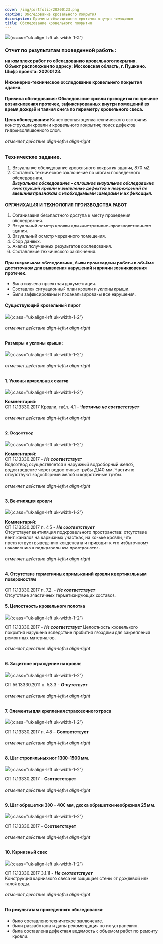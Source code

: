 ```yaml
---
cover: /img/portfolio/20200123.png
caption: Обследование кровельного покрытия
description: Причины обследования протечка внутри помещения
title: Обследование кровельного покрытия
---
```


![](/img/portfolio/20200123/20200123.1.png){:class="uk-align-left uk-width-1-2"}

 

### **Отчет по результатам проведенной работы:**
**на комплекс работ по обследованию кровельного покрытия.  
Объект расположен по адресу: Московская область, г. Пушкино.  
Шифр проекта: 20200123.**	

#### **Инженерно-техническое обследование кровельного покрытия здания.**
#### **Причина обследования:** Обследование кровли проводится по причине возникновения протечек, зафиксированных внутри помещений во время дождей и таяния снега по периметру кровельного свеса.  
**Цель обследования:** Качественная оценка технического состояния конструкции кровли и кровельного покрытия; поиск дефектов гидроизоляционного слоя.
###### отменяет действие align-left и align-right


### **Техническое задание.**
1.	Визуальное обследование кровельного покрытия здания, 870 м2.  
2.	Составить техническое заключение по итогам проведенного обследования.  
***Визуальное обследование – сплошное визуальное обследование конструкций кровли и выявление дефектов и повреждений по внешним признакам с необходимыми замерами и их фиксация.***

#### **ОРГАНИХАЦИЯ И ТЕХНОЛОГИЯ ПРОИЗВОДСТВА РАБОТ**
1.	Организация безопастного доступа к месту проведения обследования.  
2.	Визуальный осмотр кровли административно-производственного здания.   
3.	Визуальный осмотр чердачного помещения.  
4.	Сбор данных.  
5.	Анализ полученных результатов обследования.  
6.	Составление технического заключения.  

#### **При визуальном обследовании, были произведены работы в объёме достаточном для выявления нарушений и причин возникновения протечек.**
- Была изучена проектная документация.  
- Составлен ситуационный план кровли и уклоны крыши.  
- Были зафиксированы и проанализированы все нарушения.  

#### **Существующий кровельный пирог:**
![](/img/portfolio/20200123/20200123.2.jpg){:class="uk-align-left uk-width-1-2"}

 
###### отменяет действие align-left и align-right

#### **Размеры и уклоны крыши:**

![](/img/portfolio/20200123/20200123.3.jpg){:class="uk-align-left uk-width-1-2"}

 
###### отменяет действие align-left и align-right

#### **1. Уклоны кровельных скатов** 
![](/img/portfolio/20200123/20200123.4.jpg){:class="uk-align-left uk-width-1-2"}

 
**Комментарий:**   
СП 17.13330.2017 Кровли, табл. 4.1 - ***Частично не соответствует***
###### отменяет действие align-left и align-right

#### **2. Водоотвод**
![](/img/portfolio/20200123/20200123.5.png){:class="uk-align-left uk-width-1-2"}

 
**Комментарий:**   
СП 17.13330.2017 - ***Не соответствует***  
Водоотвод осуществляется в наружный водосборный желоб, водоотведение через водосточные трубы Д140 мм. Частично отсутствуют водосборный желоб и водосточные трубы.
###### отменяет действие align-left и align-right

#### **3. Вентиляция кровли**
![](/img/portfolio/20200123/20200123.6.png){:class="uk-align-left uk-width-1-2"}

 
**Комментарий:**   
СП 17.13330.2017 п. 4.5 - ***Не соответствует***  
Отсутствует вентиляция подкровельного пространства: отсутствие вент. каналов на карнизных участках, на коньке кровли, что препятствует выведению конденсата и приводит к его избыточному накоплению в подкровельном пространстве.
###### отменяет действие align-left и align-right

#### **4. Отсутствие герметичных примыканий кровли к вертикальным поверхностям**
СП 17.13330.2017 п. 7.2. - ***Не соответствует***  
Отсутствие эластичных герметизирующих составов.  
#### **5. Целостность кровельного полотна**
![](/img/portfolio/20200123/20200123.7.png){:class="uk-align-left uk-width-1-2"}

 
СП 17.13330.2017 - ***Не соответствует***
Целостность кровельного покрытия нарушена вследствие пробития гвоздями для закрепления ремонтных материалов.
###### отменяет действие align-left и align-right
#### **6. Защитное ограждение на кровле**
![](/img/portfolio/20200123/20200123.8.png){:class="uk-align-left uk-width-1-2"}

СП 56.13330.2011 п. 5.3.3 - ***Отсутствует***  
###### отменяет действие align-left и align-right
#### **7. Элементы для крепления страховочного троса**
![](/img/portfolio/20200123/20200123.9.png){:class="uk-align-left uk-width-1-2"}
 
СП 17.13330.2017 п. 4.8 – **Соответствует**  
###### отменяет действие align-left и align-right
#### **8. Шаг стропильных ног 1300-1500 мм.**
![](/img/portfolio/20200123/20200123.91.png){:class="uk-align-left uk-width-1-2"}
 
СП 17.13330.2017 - **Соответствует**  
###### отменяет действие align-left и align-right
#### **9. Шаг обрешетки 300 – 400 мм, доска обрешетки необрезная 25 мм.**
![](/img/portfolio/20200123/20200123.92.png){:class="uk-align-left uk-width-1-2"}
 
СП 17.13330.2017 - **Соответствует**  
###### отменяет действие align-left и align-right
#### **10. Карнизный свес**
![](/img/portfolio/20200123/20200123.93.png){:class="uk-align-left uk-width-1-2"}
 
СП 17.13330.2017 3.1.11 - ***Не соответствует***  
Конструкция карнизного свеса не защищает стены от дождевой или талой воды.
###### отменяет действие align-left и align-right

#### **По результатам проведенного обследования:**
- было составлено техническое заключение.   
- были разработаны и даны рекомендации по их устранению.  
- была составлена дефектная ведомость с объемом работ по ремонту кровли.


